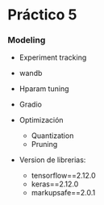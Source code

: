 # Práctico 5

### Modeling

- Experiment tracking
 - wandb

- Hparam tuning

- Gradio

- Optimización
  - Quantization
  - Pruning 

- Version de librerias: 
	
	- tensorflow==2.12.0
	- keras==2.12.0
	- markupsafe==2.0.1

